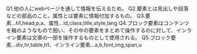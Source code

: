Q1.他の人にwebページを通して情報を伝えるため。
Q2.要素とは見出しや段落などの部品のこと。属性とは要素に情報付加するもの。
Q3.要素...h1,head,p,a、属性...id,class,title,style,lang
Q4.ブロック要素はコンテンツを箱のようなもので囲い、その中の要素をまとめて操作するのに対して、インライン要素は文章の一部を操作するものとして使用される。
Q5.ブロック要素...div,hr,table,h1、インライン要素...a,b,font,img,span,u